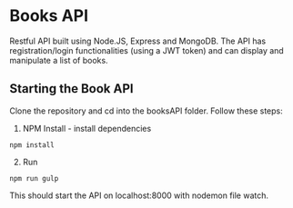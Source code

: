 # Books API

Restful API built using Node.JS, Express and MongoDB. The API has registration/login functionalities (using a JWT token) and can display and manipulate a list of books.

## Starting the Book API

Clone the repository and cd into the booksAPI folder. Follow these steps:

1. NPM Install - install dependencies
```
npm install
```

2. Run 
```
npm run gulp
```

This should start the API on localhost:8000 with nodemon file watch.

